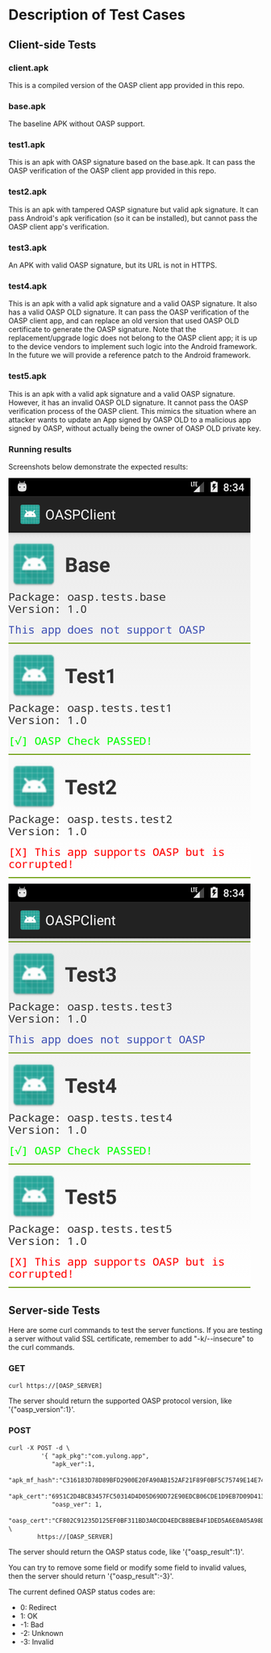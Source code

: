 # Description of Test Cases

## Client-side Tests

### client.apk

This is a compiled version of the OASP client app provided in this repo.

### base.apk

The baseline APK without OASP support.

### test1.apk

This is an apk with OASP signature based on the base.apk. It can pass the OASP verification of the OASP client app provided in this repo.

### test2.apk

This is an apk with tampered OASP signature but valid apk signature. It can pass Android's apk verification (so it can be installed), but cannot pass the OASP client app's verification.

### test3.apk

An APK with valid OASP signature, but its URL is not in HTTPS.

### test4.apk

This is an apk with a valid apk signature and a valid OASP signature. It also has a valid OASP OLD signature. It can pass the OASP verification of the OASP client app, and can replace an old version that used OASP OLD certificate to generate the OASP signature. Note that the replacement/upgrade logic does not belong to the OASP client app; it is up to the device vendors to implement such logic into the Android framework. In the future we will provide a reference patch to the Android framework.

### test5.apk

This is an apk with a valid apk signature and a valid OASP signature. However, it has an invalid OASP OLD signature. It cannot pass the OASP verification process of the OASP client. This mimics the situation where an attacker wants to update an App signed by OASP OLD to a malicious app signed by OASP, without actually being the owner of OASP OLD private key.

### Running results

Screenshots below demonstrate the expected results:

![TestResult1](test_result_1.png)
![TestResult2](test_result_2.png)

## Server-side Tests

Here are some curl commands to test the server functions. If you are testing a server without valid SSL certificate, remember to add "-k/--insecure" to the curl commands.

### GET

```
curl https://[OASP_SERVER]
```

The server should return the supported OASP protocol version, like '{"oasp_version":1}'.

### POST

```
curl -X POST -d \
		 '{ "apk_pkg":"com.yulong.app",
			"apk_ver":1,
			"apk_mf_hash":"C316183D78D89BFD2900E20FA90AB152AF21F89F0BF5C75749E14E743724C51F",
			"apk_cert":"6951C2D4BCB3457FC50314D4D05D69DD72E90EDCB06CDE1D9EB7D09D413F4B4C",
			"oasp_ver": 1,
			"oasp_cert":"CF802C91235D125EF0BF311BD3A0CDD4EDCB8BEB4F1DED5A6E0A05A98D77047A"}' \
		https://[OASP_SERVER]
```

The server should return the OASP status code, like '{"oasp_result":1}'.

You can try to remove some field or modify some field to invalid values, then the server should return '{"oasp_result":-3}'.

The current defined OASP status codes are:
* 0: Redirect
* 1: OK
* -1: Bad
* -2: Unknown
* -3: Invalid